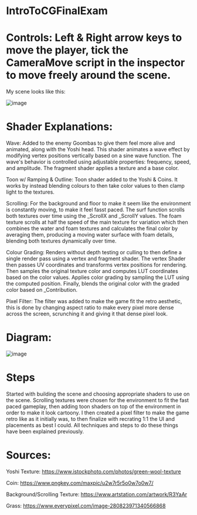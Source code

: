 # IntroToCGFinalExam

# Controls: Left & Right arrow keys to move the player, tick the CameraMove script in the inspector to move freely around the scene.

My scene looks like this: 

![image](https://github.com/user-attachments/assets/ab4c1ce3-7b2a-4140-898f-69488f6f0e4b)

# Shader Explanations:

Wave: Added to the enemy Goombas to give them feel more alive and animated, along with the Yoshi head. This shader animates a wave effect by modifying vertex positions vertically based on a sine wave function. The wave's behavior is controlled using adjustable properties: frequency, speed, and amplitude. The fragment shader applies a texture and a base color.

Toon w/ Ramping & Outline: Toon shader added to the Yoshi & Coins. It works by instead blending colours to then take color values to then clamp light to the textures.

Scrolling: For the background and floor to make it seem like the environment is constantly moving, to make it feel fasst paced. The surf function scrolls both textures over time using the _ScrollX and _ScrollY values. The foam texture scrolls at half the speed of the main texture for variation which then combines the water and foam textures and calculates the final color by averaging them, producing a moving water surface with foam details, blending both textures dynamically over time.

Colour Grading: Renders without depth testing or culling to then define a single render pass using a vertex and fragment shader.
The vertex Shader then passes UV coordinates and transforms vertex positions for rendering. Then samples the original texture color and computes LUT coordinates based on the color values. Applies color grading by sampling the LUT using the computed position. Finally, blends the original color with the graded color based on _Contribution.

Pixel Filter: The filter was added to make the game fit the retro aesthetic, this is done by changing aspect ratio to make every pixel more dense across the screen, scrunching it and giving it that dense pixel look.


# Diagram:

![image](https://github.com/user-attachments/assets/3c747b47-0dba-403c-b3c0-659acdb94b11)



# Steps

Started with building the scene and choosing appropriate shaders to use on the scene. Scrolling textures were chosen for the environment to fit the fast paced gameplay, then adding toon shaders on top of the environment in order to make it look cartoony. I then created a pixel filter to make the game retro like as it initially was, to then finalize with recrating 1:1 the UI and placements as best I could. All techniques and steps to do these things have been explained previously.

# Sources: 

Yoshi Texture: https://www.istockphoto.com/photos/green-wool-texture

Coin: https://www.pngkey.com/maxpic/u2w7r5r5o0w7o0w7/

Background/Scrolling Texture: https://www.artstation.com/artwork/R3YaAr

Grass: https://www.everypixel.com/image-280823971340566868

